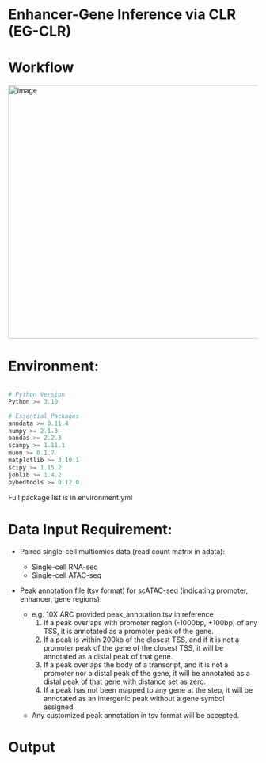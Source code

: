 # Enhancer-Gene Inference via CLR (EG-CLR)

# Workflow

<img width="512" alt="image" src="https://github.com/user-attachments/assets/7275480f-33ed-4827-ab8f-b4d208c1ba7c" />

# Environment:

```python

# Python Version
Python >= 3.10

# Essential Packages
anndata >= 0.11.4
numpy >= 2.1.3
pandas >= 2.2.3
scanpy >= 1.11.1
muon >= 0.1.7
matplotlib >= 3.10.1
scipy >= 1.15.2
joblib >= 1.4.2
pybedtools >= 0.12.0

```

Full package list is in environment.yml

# Data Input Requirement:

* Paired single-cell multiomics data (read count matrix in adata):
   * Single-cell RNA-seq
   * Single-cell ATAC-seq

* Peak annotation file (tsv format) for scATAC-seq (indicating promoter, enhancer, gene regions):
   * e.g. 10X ARC provided peak_annotation.tsv in reference 
      1. If a peak overlaps with promoter region (-1000bp, +100bp) of any TSS, it is annotated as a promoter peak of the gene.
      2. If a peak is within 200kb of the closest TSS, and if it is not a promoter peak of the gene of the closest TSS, it will be annotated as a distal peak of that gene.
      3. If a peak overlaps the body of a transcript, and it is not a promoter nor a distal peak of the gene, it will be annotated as a distal peak of that gene with distance set as zero.
      4. If a peak has not been mapped to any gene at the step, it will be annotated as an intergenic peak without a gene symbol assigned.
   * Any customized peak annotation in tsv format will be accepted.

# Output
